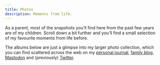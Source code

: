 ```yaml
---
title: Photos
description: Moments from life.
---
```


As a parent, most of the snapshots you’ll find here from the past few
years are of my children. Scroll down a bit further and you’ll find a
small selection of my favourite moments from life before.

The albums below are just a glimpse into my larger photo collection,
which you can find scattered across the web on my [personal
journal](https://emphaticallystatic.org/photos/), [family
blog](https://narayanan.co),
[Mastodon](https://hachyderm.io/@harish/media) and (previously)
[Twitter](https://twitter.com/copingbear/media).
